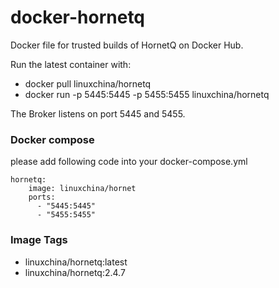 docker-hornetq
=========================================
Docker file for trusted builds of HornetQ on Docker Hub.

Run the latest container with:

* docker pull linuxchina/hornetq
* docker run -p 5445:5445 -p 5455:5455 linuxchina/hornetq

The Broker listens on port 5445 and 5455.

### Docker compose
please add following code into your docker-compose.yml

    hornetq:
        image: linuxchina/hornet
        ports:
          - "5445:5445"
          - "5455:5455"
    
### Image Tags

* linuxchina/hornetq:latest
* linuxchina/hornetq:2.4.7
